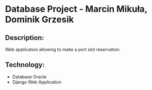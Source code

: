 # Database Project - Marcin Mikuła, Dominik Grzesik

## Description:
Web application allowing to make a port slot reservation.

## Technology:
  - Database Oracle
  - Django Web Application

